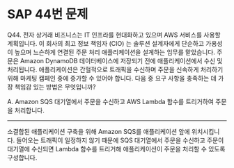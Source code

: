 # SAP 44번 문제

Q44. 전자 상거래 비즈니스는 IT 인프라를 현대화하고 있으며 AWS 서비스를 사용할 계획입니다. 이 회사의 최고 정보 책임자 (CIO) 는 솔루션 설계자에게 단순하고 가용성이 높으며 느슨하게 연결된 주문 처리 애플리케이션을 설계하는 임무를 맡았습니다. 주문은 Amazon DynamoDB 데이터베이스에 저장되기 전에 애플리케이션에서 수신 및 처리됩니다. 애플리케이션은 간헐적으로 트래픽을 수신하며 주문을 신속하게 처리하기 위해 마케팅 캠페인 중에 증가할 수 있어야 합니다.
다음 중 요구 사항을 충족하는 데 가장 책임감 있는 방법은 무엇입니까?

A. Amazon SQS 대기열에서 주문을 수신하고 AWS Lambda 함수를 트리거하여 주문을 처리합니다.

---

소결합된 애플리케이션 구축을 위해 Amazon SQS를 애플리케이션 앞에 위치시킵니다. 들어오는 트래픽이 일정하지 않기 때문에 SQS 대기열에서 주문을 수신하고 주문이 대기열에 수신되면 Lambda 함수를 트리거해 애플리케이션이 주문을 처리할 수 있도록 구성합니다.
